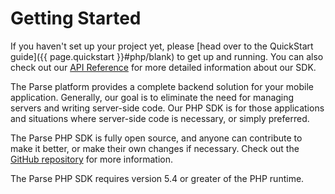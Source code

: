 # Getting Started

If you haven't set up your project yet, please [head over to the QuickStart guide]({{ page.quickstart }}#php/blank) to get up and running. You can also check out our [API Reference](http://parseplatform.github.io/parse-php-sdk/namespaces/Parse.html) for more detailed information about our SDK.

The Parse platform provides a complete backend solution for your mobile application. Generally, our goal is to eliminate the need for managing servers and writing server-side code. Our PHP SDK is for those applications and situations where server-side code is necessary, or simply preferred.

The Parse PHP SDK is fully open source, and anyone can contribute to make it better, or make their own changes if necessary.  Check out the [GitHub repository](https://github.com/ParsePlatform/parse-php-sdk) for more information.

The Parse PHP SDK requires version 5.4 or greater of the PHP runtime.
